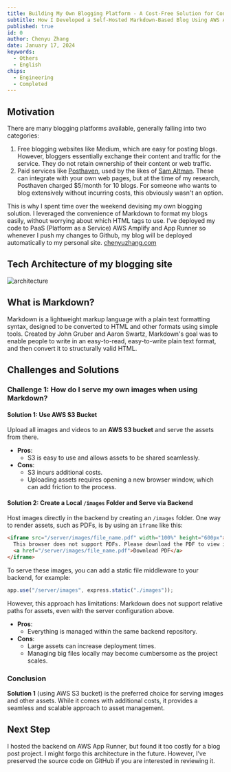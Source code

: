 ```yaml
---
title: Building My Own Blogging Platform - A Cost-Free Solution for Content Ownership and Control
subtitle: How I Developed a Self-Hosted Markdown-Based Blog Using AWS Amplify for Seamless Deployment
published: true
id: 0
author: Chenyu Zhang
date: January 17, 2024
keywords:
  - Others
  - English
chips:
  - Engineering
  - Completed
---
```


## Motivation

There are many blogging platforms available, generally falling into two categories:

1. Free blogging websites like Medium, which are easy for posting blogs. However, bloggers essentially exchange their content and traffic for the service. They do not retain ownership of their content or web traffic.
2. Paid services like [Posthaven](https://posthaven.com/), used by the likes of [Sam Altman](https://blog.samaltman.com/). These can integrate with your own web pages, but at the time of my research, Posthaven charged $5/month for 10 blogs. For someone who wants to blog extensively without incurring costs, this obviously wasn't an option.

This is why I spent time over the weekend devising my own blogging solution. I leveraged the convenience of Markdown to format my blogs easily, without worrying about which HTML tags to use. I've deployed my code to PaaS (Platform as a Service) AWS Amplify and App Runner so whenever I push my changes to Github, my blog will be deployed automatically to my personal site. [chenyuzhang.com](http://chenyuzhang.com/)

## Tech Architecture of my blogging site

![architecture](https://chenyuzhang-com-assets.s3.amazonaws.com/personal-blog-architecture.jpg "Blog Architecture")

## What is Markdown?

Markdown is a lightweight markup language with a plain text formatting syntax, designed to be converted to HTML and other formats using simple tools. Created by John Gruber and Aaron Swartz, Markdown's goal was to enable people to write in an easy-to-read, easy-to-write plain text format, and then convert it to structurally valid HTML.

## Challenges and Solutions

### Challenge 1: How do I serve my own images when using Markdown?

#### Solution 1: Use AWS S3 Bucket

Upload all images and videos to an **AWS S3 bucket** and serve the assets from there.

- **Pros**:
  - S3 is easy to use and allows assets to be shared seamlessly.
- **Cons**:
  - S3 incurs additional costs.
  - Uploading assets requires opening a new browser window, which can add friction to the process.

#### Solution 2: Create a Local `/images` Folder and Serve via Backend

Host images directly in the backend by creating an `/images` folder. One way to render assets, such as PDFs, is by using an `iframe` like this:

```html
<iframe src="/server/images/file_name.pdf" width="100%" height="600px">
  This browser does not support PDFs. Please download the PDF to view it:
  <a href="/server/images/file_name.pdf">Download PDF</a>
</iframe>
```

To serve these images, you can add a static file middleware to your backend, for example:

```javascript
app.use("/server/images", express.static("./images"));
```

However, this approach has limitations: Markdown does not support relative paths for assets, even with the server configuration above.

- **Pros**:
  - Everything is managed within the same backend repository.
- **Cons**:
  - Large assets can increase deployment times.
  - Managing big files locally may become cumbersome as the project scales.

### Conclusion

**Solution 1** (using AWS S3 bucket) is the preferred choice for serving images and other assets. While it comes with additional costs, it provides a seamless and scalable approach to asset management.

## Next Step

I hosted the backend on AWS App Runner, but found it too costly for a blog post project. I might forgo this architecture in the future. However, I’ve preserved the source code on GitHub if you are interested in reviewing it.
